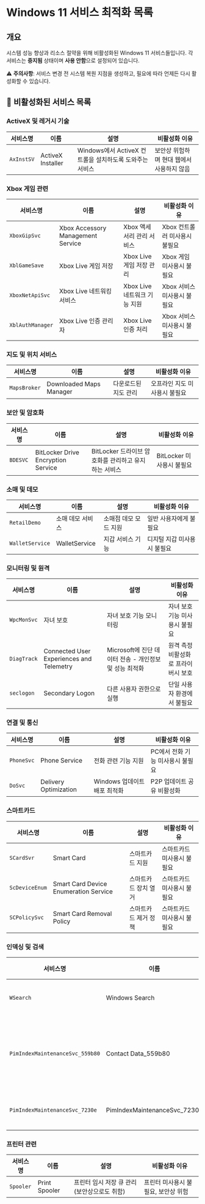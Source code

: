 # Windows 11 서비스 최적화 목록

## 개요
시스템 성능 향상과 리소스 절약을 위해 비활성화된 Windows 11 서비스들입니다. 
각 서비스는 **중지됨** 상태이며 **사용 안함**으로 설정되어 있습니다.

⚠️ **주의사항**: 서비스 변경 전 시스템 복원 지점을 생성하고, 필요에 따라 언제든 다시 활성화할 수 있습니다.

## 🔧 비활성화된 서비스 목록

### ActiveX 및 레거시 기술
| 서비스명 | 이름 | 설명 | 비활성화 이유 |
|---------|------|------|---------------|
| `AxInstSV` | ActiveX Installer | Windows에서 ActiveX 컨트롤을 설치하도록 도와주는 서비스 | 보안상 위험하며 현대 웹에서 사용하지 않음 |

### Xbox 게임 관련
| 서비스명 | 이름 | 설명 | 비활성화 이유 |
|---------|------|------|---------------|
| `XboxGipSvc` | Xbox Accessory Management Service | Xbox 액세서리 관리 서비스 | Xbox 컨트롤러 미사용시 불필요 |
| `XblGameSave` | Xbox Live 게임 저장 | Xbox Live 게임 저장 관리 | Xbox 게임 미사용시 불필요 |
| `XboxNetApiSvc` | Xbox Live 네트워킹 서비스 | Xbox Live 네트워크 기능 지원 | Xbox 서비스 미사용시 불필요 |
| `XblAuthManager` | Xbox Live 인증 관리자 | Xbox Live 인증 처리 | Xbox 서비스 미사용시 불필요 |

### 지도 및 위치 서비스
| 서비스명 | 이름 | 설명 | 비활성화 이유 |
|---------|------|------|---------------|
| `MapsBroker` | Downloaded Maps Manager | 다운로드된 지도 관리 | 오프라인 지도 미사용시 불필요 |

### 보안 및 암호화
| 서비스명 | 이름 | 설명 | 비활성화 이유 |
|---------|------|------|---------------|
| `BDESVC` | BitLocker Drive Encryption Service | BitLocker 드라이브 암호화를 관리하고 유지하는 서비스 | BitLocker 미사용시 불필요 |

### 소매 및 데모
| 서비스명 | 이름 | 설명 | 비활성화 이유 |
|---------|------|------|---------------|
| `RetailDemo` | 소매 데모 서비스 | 소매점 데모 모드 지원 | 일반 사용자에게 불필요 |
| `WalletService` | WalletService | 지갑 서비스 기능 | 디지털 지갑 미사용시 불필요 |

### 모니터링 및 원격
| 서비스명 | 이름 | 설명 | 비활성화 이유 |
|---------|------|------|---------------|
| `WpcMonSvc` | 자녀 보호 | 자녀 보호 기능 모니터링 | 자녀 보호 기능 미사용시 불필요 |
| `DiagTrack` | Connected User Experiences and Telemetry | Microsoft에 진단 데이터 전송 - 개인정보 및 성능 최적화 | 원격 측정 비활성화로 프라이버시 보호 |
| `seclogon` | Secondary Logon | 다른 사용자 권한으로 실행 | 단일 사용자 환경에서 불필요 |

### 연결 및 통신
| 서비스명 | 이름 | 설명 | 비활성화 이유 |
|---------|------|------|---------------|
| `PhoneSvc` | Phone Service | 전화 관련 기능 지원 | PC에서 전화 기능 미사용시 불필요 |
| `DoSvc` | Delivery Optimization | Windows 업데이트 배포 최적화 | P2P 업데이트 공유 비활성화 |

### 스마트카드
| 서비스명 | 이름 | 설명 | 비활성화 이유 |
|---------|------|------|---------------|
| `SCardSvr` | Smart Card | 스마트카드 지원 | 스마트카드 미사용시 불필요 |
| `ScDeviceEnum` | Smart Card Device Enumeration Service | 스마트카드 장치 열거 | 스마트카드 미사용시 불필요 |
| `SCPolicySvc` | Smart Card Removal Policy | 스마트카드 제거 정책 | 스마트카드 미사용시 불필요 |

### 인덱싱 및 검색
| 서비스명 | 이름 | 설명 | 비활성화 이유 |
|---------|------|------|---------------|
| `WSearch` | Windows Search | Windows 검색 인덱싱 | Everything 등 대체 검색 도구 사용시 |
| `PimIndexMaintenanceSvc_559b80` | Contact Data_559b80 | Windows의 연락처(주소록) 관련 데이터 통기화 및 저장된 관련된 서비스 | 연락처 동기화 미사용시 불필요 |
| `PimIndexMaintenanceSvc_7230e` | PimIndexMaintenanceSvc_7230e | 개인정보 관리 인덱스 유지관리 | 개인정보 인덱싱 미사용시 불필요 |

### 프린터 관련
| 서비스명 | 이름 | 설명 | 비활성화 이유 |
|---------|------|------|---------------|
| `Spooler` | Print Spooler | 프린터 임시 저장 큐 관리 (보안상으로도 취함) | 프린터 미사용시 불필요, 보안상 위험 |